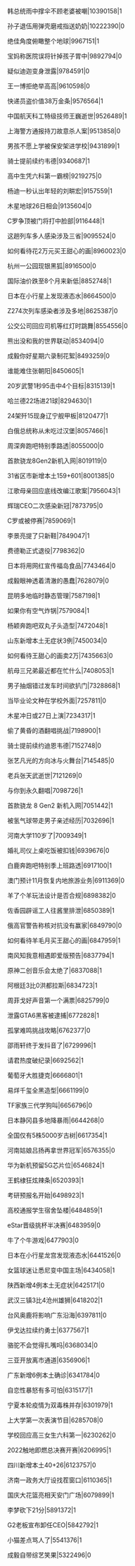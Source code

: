 韩总统雨中撑伞不顾老婆被嘲|10390158|1

孙子退伍用弹壳磨戒指送奶奶|10222390|0

绝佳角度俯瞰整个地球|9967151|1

宝妈称医院误将针掉孩子胃中|9892794|0

疑似迪迦变身泄露|9784591|0

王一博拒绝举高高|9610598|0

快递员盗价值38万金条|9576564|1

中国航天科工特级技师王巍逝世|9526489|1

上海警方通报持刀故意杀人案|9513858|0

男孩不愿上学被保安架进学校|9431899|1

骑士提前续约韦德|9340687|1

高中生凭六科第一霸榜|9219275|0

杨迪一秒认出年轻的刘畊宏|9157559|1

木星地球26日相会|9135604|0

C罗争顶被门将打中脸部|9116448|1

这趟列车多人感染涉及三省|9095524|0

如何看待花2万元买王甜心的画|8960023|0

杭州一公园现银黑狐|8916500|0

国际油价跌至8个月来新低|8852748|1

日本在小行星上发现液态水|8664500|0

Z274次列车感染者涉及多地|8625387|0

公交公司回应司机等红灯时跳舞|8554556|0

熊出没和我的世界联动|8534094|0

成毅你好星期六录制花絮|8493259|0

谁能难住张朝阳|8450605|1

20岁武警1秒95击中4个目标|8315139|1

哈兰德22场进21球|8294630|1

24架歼15现身辽宁舰甲板|8120477|1

白俄总统称从未吃过汉堡|8057466|1

周深奔跑吧特别季路透|8055000|0

首款骁龙8Gen2新机入网|8019119|0

31省区市新增本土159+601|8001385|0

江歌母亲回应底线改编江歌案|7956043|1

辉瑞CEO二次感染新冠|7873795|0

C罗或被停赛|7859069|1

李景亮提了只新鞋|7849047|1

费德勒正式退役|7798362|0

日本将用网红宣传福岛食品|7743464|0

成毅眼神透着清澈的愚蠢|7628079|0

昆明多地临时静态管理|7587198|1

如果你有空气炸锅|7579084|1

杨颖奔跑吧双丸子头造型|7472048|1

山东新增本土无症状3例|7450034|0

如何看待王甜心的画卖2万|7435663|0

航母三兄弟最近都在忙什么|7408053|1

男子抽烟错过发车时间欲扒门|7328868|1

当毕业论文种在学校外面|7257811|0

木星冲日或27日上演|7234317|1

偷了黄昏的酒翻唱挑战|7198900|1

骑士提前续约迪恩韦德|7152748|0

张艺凡光的方向冰与火舞台|7145485|0

老兵张天武逝世|7121269|0

与你到永久翻唱|7098726|1

首款骁龙 8 Gen2 新机入网|7051442|1

被氢气球带走男子亲述经历|7032696|1

河南大学110岁了|7009349|1

婚礼司仪上桌吃饭被扣钱|6939676|0

白鹿奔跑吧特别季上班路透|6917100|1

澳门预计11月恢复内地旅游业务|6911369|0

羊了个羊玩法设计是否合规|6898382|0

佐香园辟谣工人往酱里排泄|6850389|1

俄高官警告称核对抗没有赢家|6849790|0

如何看待羊毛月买王甜心的画|6847959|1

南风知我意相遇即爱版预告|6837794|1

原神二创音乐会太绝了|6837088|1

阿根廷3比0洪都拉斯|6834723|1

周菲戈好声音第一个满票|6825799|0

泄露GTA6黑客被逮捕|6772828|1

孤掌难鸣挑战攻略|6762377|0

邵雨轩终于发抖音了|6729996|1

请君热度破纪录|6692562|1

葡萄牙大胜捷克|6666801|1

易烊千玺全黑造型|6661199|0

TF家族三代学狗叫|6656796|0

日本静冈县多地降暴雨|6644268|0

全国仅有5株5000岁古树|6617354|1

河南姑娘吕扬再拿世界冠军|6576355|0

华为新机预留5G芯片位|6546824|1

王鹤棣狂炫辣条|6520393|1

考研预报名开始|6498923|1

高校通报学生宿舍坠楼|6484859|1

eStar晋级挑杯半决赛|6483959|0

牛了个牛游戏|6477903|0

日本在小行星龙宫发现液态水|6441526|0

女篮球迷让悉尼变中国主场|6434058|1

陕西新增4例本土无症状|6425171|0

武汉三镇3比4沧州雄狮|6418202|1

台风奥鹿将影响广东沿海|6397811|0

伊戈达拉续约勇士|6377567|1

骆驼不会觉得扎嘴吗|6368034|0

三亚开放离市通道|6356906|1

广东新增6例本土确诊|6341784|0

自恋性暴怒有多可怕|6315177|1

宁夏本轮疫情为双毒株并存|6301979|1

上大学第一次表演节目|6285708|0

学校回应高三女生六科第一|6230262|0

2022触地即燃总决赛开赛|6206995|1

四川新增本土40+26|6123757|0

济南一政务大厅设找茬窗口|6110365|1

国庆大花篮亮相天安门广场|6079899|1

李梦砍下21分|5891372|1

G2老板宣布卸任CEO|5842792|1

小猫差点骂人了|5541376|1

成毅自带综艺笑果|5322496|0

